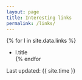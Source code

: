 ```yaml
---
layout: page
title: Interesting links
permalink: /links/
---
```



{% for l in site.data.links %}
  * l.title   
{% endfor 


Last updated: {{ site.time }}
